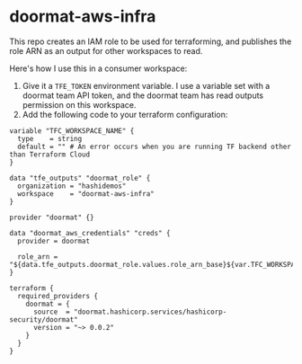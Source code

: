 # doormat-aws-infra

This repo creates an IAM role to be used for terraforming, and publishes the role ARN as an output for other workspaces to read.

Here's how I use this in a consumer workspace:

1. Give it a `TFE_TOKEN` environment variable. I use a variable set with a doormat team API token, and the doormat team has read outputs permission on this workspace.
2. Add the following code to your terraform configuration:
```
variable "TFC_WORKSPACE_NAME" {
  type    = string
  default = "" # An error occurs when you are running TF backend other than Terraform Cloud
}

data "tfe_outputs" "doormat_role" {
  organization = "hashidemos"
  workspace    = "doormat-aws-infra"
}

provider "doormat" {}

data "doormat_aws_credentials" "creds" {
  provider = doormat

  role_arn = "${data.tfe_outputs.doormat_role.values.role_arn_base}${var.TFC_WORKSPACE_NAME}"
}

terraform {
  required_providers {
    doormat = {
      source  = "doormat.hashicorp.services/hashicorp-security/doormat"
      version = "~> 0.0.2"
    }
  }
}
```